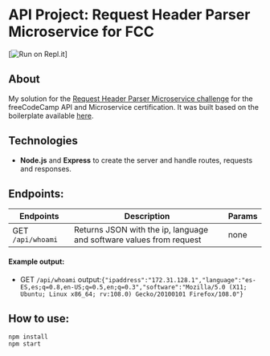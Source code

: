
# API Project: Request Header Parser Microservice for FCC
[![Run on Repl.it](https://request-header-parser-microservice.mvlozano.repl.co/)]

## About
My solution for the [Request Header Parser Microservice challenge](https://www.freecodecamp.org/learn/back-end-development-and-apis/back-end-development-and-apis-projects/request-header-parser-microservice) for the freeCodeCamp API and Microservice certification. It was built based on the boilerplate available [here](https://github.com/freeCodeCamp/boilerplate-project-headerparser/).

## Technologies
- **Node.js** and **Express** to create the server and handle routes, requests and responses.

## Endpoints:

Endpoints | Description | Params
----------|-------------|-------------
GET `/api/whoami` | Returns JSON with the ip, language and software values from request | none

#### Example output:
* GET `/api/whoami` output:`{"ipaddress":"172.31.128.1","language":"es-ES,es;q=0.8,en-US;q=0.5,en;q=0.3","software":"Mozilla/5.0 (X11; Ubuntu; Linux x86_64; rv:108.0) Gecko/20100101 Firefox/108.0"}`

## How to use:
```
npm install
npm start
```
